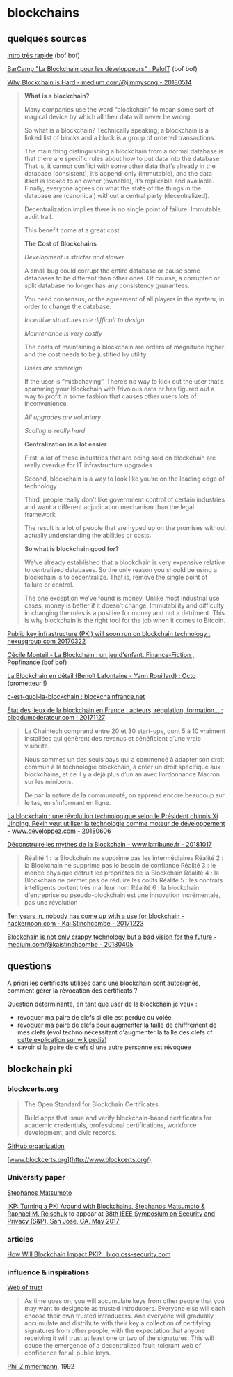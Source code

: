 # blockchains

## quelques sources

[intro très rapide](https://www.youtube.com/watch?v=r43LhSUUGTQ) (bof bof)

[BarCamp "La Blockchain pour les développeurs" : PaloIT](https://www.youtube.com/watch?v=6hmQT8H-JJk) (bof bof)

[Why Blockchain is Hard - medium.com/@jimmysong - 20180514](https://medium.com/@jimmysong/why-blockchain-is-hard-60416ea4c5c)

> **What is a blockchain?**
>
> Many companies use the word “blockchain” to mean some sort of magical device by which all their data will never be wrong.
>
> So what is a blockchain? Technically speaking, a blockchain is a linked list of blocks and a block is a group of ordered transactions.
>
> The main thing distinguishing a blockchain from a normal database is that there are specific rules about how to put data into the database. That is, it cannot conflict with some other data that’s already in the database (consistent), it’s append-only (immutable), and the data itself is locked to an owner (ownable), it’s replicable and available. Finally, everyone agrees on what the state of the things in the database are (canonical) without a central party (decentralized).
>
> Decentralization implies there is no single point of failure. Immutable audit trail.
>
> This benefit come at a great cost.
>
> **The Cost of Blockchains**
>
> *Development is stricter and slower*
>
> A small bug could corrupt the entire database or cause some databases to be different than other ones. Of course, a corrupted or split database no longer has any consistency guarantees.
>
> You need consensus, or the agreement of all players in the system, in order to change the database.
>
> *Incentive structures are difficult to design*
>
> *Maintenance is very costly*
>
> The costs of maintaining a blockchain are orders of magnitude higher and the cost needs to be justified by utility.
>
> *Users are sovereign*
>
> If the user is “misbehaving”. There’s no way to kick out the user that’s spamming your blockchain with frivolous data or has figured out a way to profit in some fashion that causes other users lots of inconvenience.
>
> *All upgrades are voluntary*
>
> *Scaling is really hard*
>
> **Centralization is a lot easier**
>
> First, a lot of these industries that are being sold on blockchain are really overdue for IT infrastructure upgrades
>
> Second, blockchain is a way to look like you’re on the leading edge of technology.
>
> Third, people really don’t like government control of certain industries and want a different adjudication mechanism than the legal framework
>
> The result is a lot of people that are hyped up on the promises without actually understanding the abilities or costs.
>
> **So what is blockchain good for?**
>
> We’ve already established that a blockchain is very expensive relative to centralized databases. So the only reason you should be using a blockchain is to decentralize. That is, remove the single point of failure or control.
>
> The one exception we’ve found is money. Unlike most industrial use cases, money is better if it doesn’t change. Immutability and difficulty in changing the rules is a positive for money and not a detriment. This is why blockchain is the right tool for the job when it comes to Bitcoin.

[Public key infrastructure (PKI) will soon run on blockchain technology : nexusgroup.com 20170322](https://www.nexusgroup.com/blog/public-key-infrastructure-pki-will-soon-run-blockchain-technology/)

[Cécile Monteil - La Blockchain : un jeu d'enfant, Finance-Fiction , Popfinance](https://www.youtube.com/watch?v=cL1PWRaZq4g) (bof bof)

[La Blockchain en détail (Benoît Lafontaine - Yann Rouillard) : Octo](https://www.youtube.com/watch?v=J0MgFQ-j6nE) (prometteur !)

[c-est-quoi-la-blockchain : blockchainfrance.net](https://blockchainfrance.net/decouvrir-la-blockchain/c-est-quoi-la-blockchain/)

[État des lieux de la blockchain en France : acteurs, régulation, formation… : blogdumoderateur.com : 20171127](https://www.blogdumoderateur.com/etat-des-lieux-blockchain-france/)

> La Chaintech comprend entre 20 et 30 start-ups, dont 5 à 10 vraiment installées qui génèrent des revenus et bénéficient d’une vraie visibilité.
>
> Nous sommes un des seuls pays qui a commencé à adapter son droit commun à la technologie blockchain, à créer un droit spécifique aux blockchains, et ce il y a déjà plus d’un an avec l’ordonnance Macron sur les minibons.
>
> De par la nature de la communauté, on apprend encore beaucoup sur le tas, en s’informant en ligne.

[La blockchain : une révolution technologique selon le Président chinois Xi Jinping, Pékin veut utiliser la technologie comme moteur de développement - www.developpez.com - 20180606](https://www.developpez.com/actu/207814/La-blockchain-une-revolution-technologique-selon-le-President-chinois-Xi-Jinping-Pekin-veut-utiliser-la-technologie-comme-moteur-de-developpement/)

[Déconstruire les mythes de la Blockchain - www.latribune.fr - 20181017](https://www.latribune.fr/opinions/tribunes/deconstruire-les-mythes-de-la-blockchain-794001.html)

> Réalité 1 : la Blockchain ne supprime pas les intermédiaires
> Réalité 2 : la Blockchain ne supprime pas le besoin de confiance
> Réalité 3 : le monde physique détruit les propriétés de la Blockchain
> Réalité 4 : la Blockchain ne permet pas de réduire les coûts
> Réalité 5 : les contrats intelligents portent très mal leur nom
> Réalité 6 : la blockchain d'entreprise ou pseudo-blockchain est une innovation incrémentale, pas une révolution

[Ten years in, nobody has come up with a use for blockchain - hackernoon.com - Kai Stinchcombe - 20171223](https://hackernoon.com/ten-years-in-nobody-has-come-up-with-a-use-case-for-blockchain-ee98c180100)

[Blockchain is not only crappy technology but a bad vision for the future - medium.com/@kaistinchcombe - 20180405](https://medium.com/@kaistinchcombe/decentralized-and-trustless-crypto-paradise-is-actually-a-medieval-hellhole-c1ca122efdec)

## questions

A priori les certificats utilisés dans une blockchain sont autosignés, comment gérer la révocation des certificats ?

Question déterminante, en tant que user de la blockchain je veux :

- révoquer ma paire de clefs si elle est perdue ou volée
- révoquer ma paire de clefs pour augmenter la taille de chiffrement de mes clefs (evol techno nécessitant d'augmenter la taille des clefs cf [cette explication sur wikipedia](https://fr.wikipedia.org/wiki/Chiffrement_RSA#S.C3.A9curit.C3.A9))
- savoir si la paire de clefs d'une autre personne est révoquée

## blockchain pki

### blockcerts.org

> The Open Standard for Blockchain Certificates.
>
> Build apps that issue and verify blockchain-based certificates for academic credentials, professional certifications, workforce development, and civic records.

[GitHub organization](https://github.com/blockchain-certificates)

[www.blockcerts.org](http://www.blockcerts.org/)

### University paper

[Stephanos Matsumoto](http://www.stevematsumoto.net/cv/)

[IKP: Turning a PKI Around with Blockchains, Stephanos Matsumoto & Raphael M. Reischuk](https://eprint.iacr.org/2016/1018.pdf) to appear at [38th IEEE Symposium on Security and Privacy (S&P), San Jose, CA, May 2017](http://www.ieee-security.org/TC/SP2017/program-papers.html)

### articles

[How Will Blockchain Impact PKI? : blog.css-security.com](https://blog.css-security.com/blog/how-will-blockchain-impact-pki)

### influence & inspirations

[Web of trust](https://en.wikipedia.org/wiki/Web_of_trust)

> As time goes on, you will accumulate keys from other people that you may want to designate as trusted introducers. Everyone else will each choose their own trusted introducers. And everyone will gradually accumulate and distribute with their key a collection of certifying signatures from other people, with the expectation that anyone receiving it will trust at least one or two of the signatures. This will cause the emergence of a decentralized fault-tolerant web of confidence for all public keys.

 [Phil Zimmermann](https://en.wikipedia.org/wiki/Phil_Zimmermann), 1992
